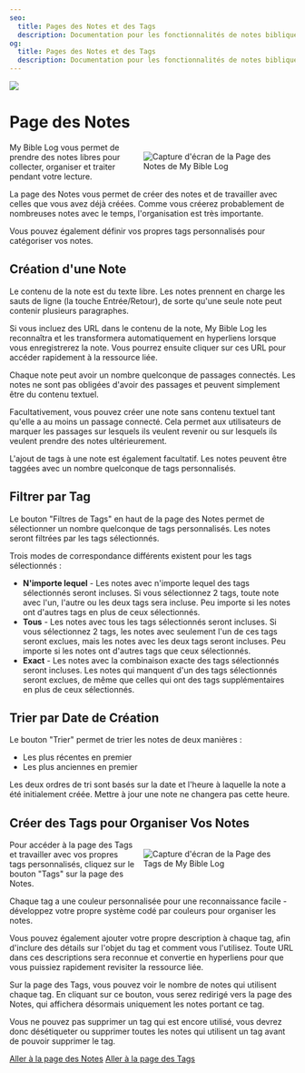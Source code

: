 ```yaml
---
seo:
  title: Pages des Notes et des Tags
  description: Documentation pour les fonctionnalités de notes bibliques libres et de tags personnalisés de My Bible Log
og:
  title: Pages des Notes et des Tags
  description: Documentation pour les fonctionnalités de notes bibliques libres et de tags personnalisés de My Bible Log
---
```


![](/share.jpg)

# Page des Notes

<div style="width: 50%; float: right; margin: 1rem">
  <img alt="Capture d'écran de la Page des Notes de My Bible Log" src="/screenshots/sc10-notes.jpg" />
</div>

My Bible Log vous permet de prendre des notes libres pour collecter, organiser et traiter pendant votre lecture.

La page des Notes vous permet de créer des notes et de travailler avec celles que vous avez déjà créées. Comme vous créerez probablement de nombreuses notes avec le temps, l'organisation est très importante.

Vous pouvez également définir vos propres tags personnalisés pour catégoriser vos notes.

## Création d'une Note

Le contenu de la note est du texte libre. Les notes prennent en charge les sauts de ligne (la touche Entrée/Retour), de sorte qu'une seule note peut contenir plusieurs paragraphes.

Si vous incluez des URL dans le contenu de la note, My Bible Log les reconnaîtra et les transformera automatiquement en hyperliens lorsque vous enregistrerez la note. Vous pourrez ensuite cliquer sur ces URL pour accéder rapidement à la ressource liée.

Chaque note peut avoir un nombre quelconque de passages connectés. Les notes ne sont pas obligées d'avoir des passages et peuvent simplement être du contenu textuel.

Facultativement, vous pouvez créer une note sans contenu textuel tant qu'elle a au moins un passage connecté. Cela permet aux utilisateurs de marquer les passages sur lesquels ils veulent revenir ou sur lesquels ils veulent prendre des notes ultérieurement.

L'ajout de tags à une note est également facultatif. Les notes peuvent être taggées avec un nombre quelconque de tags personnalisés.

## Filtrer par Tag

Le bouton "Filtres de Tags" en haut de la page des Notes permet de sélectionner un nombre quelconque de tags personnalisés. Les notes seront filtrées par les tags sélectionnés.

Trois modes de correspondance différents existent pour les tags sélectionnés :

* **N'importe lequel** - Les notes avec n'importe lequel des tags sélectionnés seront incluses. Si vous sélectionnez 2 tags, toute note avec l'un, l'autre ou les deux tags sera incluse. Peu importe si les notes ont d'autres tags en plus de ceux sélectionnés.
* **Tous** - Les notes avec tous les tags sélectionnés seront incluses. Si vous sélectionnez 2 tags, les notes avec seulement l'un de ces tags seront exclues, mais les notes avec les deux tags seront incluses. Peu importe si les notes ont d'autres tags que ceux sélectionnés.
* **Exact** - Les notes avec la combinaison exacte des tags sélectionnés seront incluses. Les notes qui manquent d'un des tags sélectionnés seront exclues, de même que celles qui ont des tags supplémentaires en plus de ceux sélectionnés.

## Trier par Date de Création

Le bouton "Trier" permet de trier les notes de deux manières :

* Les plus récentes en premier
* Les plus anciennes en premier

Les deux ordres de tri sont basés sur la date et l'heure à laquelle la note a été initialement créée. Mettre à jour une note ne changera pas cette heure.

## Créer des Tags pour Organiser Vos Notes

<div style="width: 50%; float: right; margin: 1rem">
  <img alt="Capture d'écran de la Page des Tags de My Bible Log" src="/screenshots/sc11-note-tags.jpg" />
</div>

Pour accéder à la page des Tags et travailler avec vos propres tags personnalisés, cliquez sur le bouton "Tags" sur la page des Notes.

Chaque tag a une couleur personnalisée pour une reconnaissance facile - développez votre propre système codé par couleurs pour organiser les notes.

Vous pouvez également ajouter votre propre description à chaque tag, afin d'inclure des détails sur l'objet du tag et comment vous l'utilisez. Toute URL dans ces descriptions sera reconnue et convertie en hyperliens pour que vous puissiez rapidement revisiter la ressource liée.

Sur la page des Tags, vous pouvez voir le nombre de notes qui utilisent chaque tag. En cliquant sur ce bouton, vous serez redirigé vers la page des Notes, qui affichera désormais uniquement les notes portant ce tag.

Vous ne pouvez pas supprimer un tag qui est encore utilisé, vous devrez donc désétiqueter ou supprimer toutes les notes qui utilisent un tag avant de pouvoir supprimer le tag.

<div class="buttons">
  <a class="button is-light" href="/fr/notes">Aller à la page des Notes</a>
  <a class="button is-light" href="/fr/tags">Aller à la page des Tags</a>
</div>
